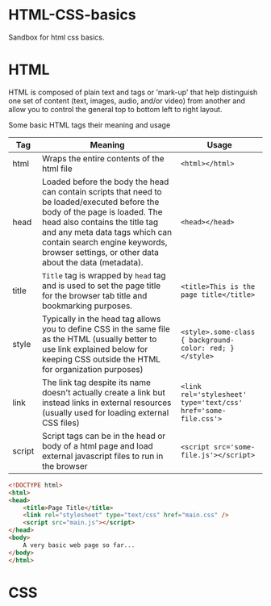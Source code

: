 # HTML-CSS-basics

Sandbox for html css basics.

# HTML
HTML is composed of plain text and tags or 'mark-up' that help distinguish one set of content (text, images, audio, and/or video) from another and allow you to control the general top to bottom left to right layout.

Some basic HTML tags their meaning and usage

| Tag | Meaning | Usage
| --- | ---| --- |
| html | Wraps the entire contents of the html file | `<html></html>`
| head | Loaded before the body the head can contain scripts that need to be loaded/executed before the body of the page is loaded.  The head also contains the title tag and any meta data tags which can contain search engine keywords, browser settings, or other data about the data (metadata).| `<head></head>`
| title | `Title` tag is wrapped by `head` tag and is used to set the page title for the browser tab title and bookmarking purposes. | `<title>This is the page title</title>`
| style | Typically in the head tag allows you to define CSS in the same file as the HTML (usually better to use link explained below for keeping CSS outside the HTML for organization purposes) | `<style>.some-class { background-color: red; } </style>`
| link | The link tag despite its name doesn't actually create a link but instead links in external resources (usually used for loading external CSS files) | `<link rel='stylesheet' type='text/css' href='some-file.css'>`
| script | Script tags can be in the head or body of a html page and load external javascript files to run in the browser | `<script src='some-file.js'></script>`

```html
<!DOCTYPE html>
<html>
<head>
    <title>Page Title</title>
    <link rel="stylesheet" type="text/css" href="main.css" />
    <script src="main.js"></script>
</head>
<body>
    A very basic web page so far...
</body>
</html>
```
# CSS